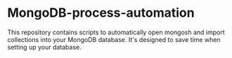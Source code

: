 # MongoDB-process-automation
This repository contains scripts to automatically open mongosh and import collections into your MongoDB database. It's designed to save time when setting up your database.
